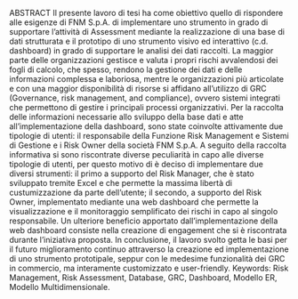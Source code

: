 ABSTRACT
Il presente lavoro di tesi ha come obiettivo quello di rispondere alle esigenze di
FNM S.p.A. di implementare uno strumento in grado di supportare l’attività di
Assessment mediante la realizzazione di una base di dati strutturata e il prototipo di
uno strumento visivo ed interattivo (c.d. dashboard) in grado di supportare le analisi
dei dati raccolti. La maggior parte delle organizzazioni gestisce e valuta i propri
rischi avvalendosi dei fogli di calcolo, che spesso, rendono la gestione dei dati e
delle informazioni complessa e laboriosa, mentre le organizzazioni più articolate e
con una maggior disponibilità di risorse si affidano all’utilizzo di GRC
(Governance, risk management, and compliance), ovvero sistemi integrati che
permettono di gestire i principali processi organizzativi.
Per la raccolta delle informazioni necessarie allo sviluppo della base dati e atte
all’implementazione della dashboard, sono state coinvolte attivamente due
tipologie di utenti: il responsabile della Funzione Risk Management e Sistemi di
Gestione e i Risk Owner della società FNM S.p.A.
A seguito della raccolta informativa si sono riscontrate diverse peculiarità in capo
alle diverse tipologie di utenti, per questo motivo di è deciso di implementare due
diversi strumenti: il primo a supporto del Risk Manager, che è stato sviluppato
tremite Excel e che permette la massima libertà di custumizzazione da parte
dell’utente; il secondo, a supporto del Risk Owner, implementato mediante una web
dashboard che permette la visualizzazione e il monitoraggio semplificato dei rischi
in capo al singolo responsabile. Un ulteriore beneficio apportato
dall’implementazione della web dashboard consiste nella creazione di engagement
che si è riscontrata durante l’iniziativa proposta.
In conclusione, il lavoro svolto getta le basi per il futuro miglioramento continuo
attraverso la creazione ed implementazione di uno strumento prototipale, seppur
con le medesime funzionalità dei GRC in commercio, ma interamente customizzato
e user-friendly.
Keywords: Risk Management, Risk Assessment, Database, GRC,
Dashboard, Modello ER, Modello Multidimensionale.
